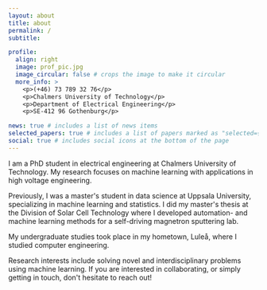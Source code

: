 ```yaml
---
layout: about
title: about
permalink: /
subtitle:

profile:
  align: right
  image: prof_pic.jpg
  image_circular: false # crops the image to make it circular
  more_info: >
    <p>(+46) 73 789 32 76</p>
    <p>Chalmers University of Technology</p>
    <p>Department of Electrical Engineering</p>
    <p>SE-412 96 Gothenburg</p>

news: true # includes a list of news items
selected_papers: true # includes a list of papers marked as "selected={true}"
social: true # includes social icons at the bottom of the page
---
```


I am a PhD student in electrical engineering at Chalmers University of Technology. My research focuses on machine learning with applications in high voltage engineering.

Previously, I was a master's student in data science at Uppsala University, specializing in machine learning and statistics. I did my master's thesis at the Division of Solar Cell Technology where I developed automation- and machine learning methods for a self-driving magnetron sputtering lab. 

My undergraduate studies took place in my hometown, Luleå, where I studied computer engineering. 

Research interests include solving novel and interdisciplinary problems using machine learning. If you are interested in collaborating, or simply getting in touch, don't hesitate to reach out!
